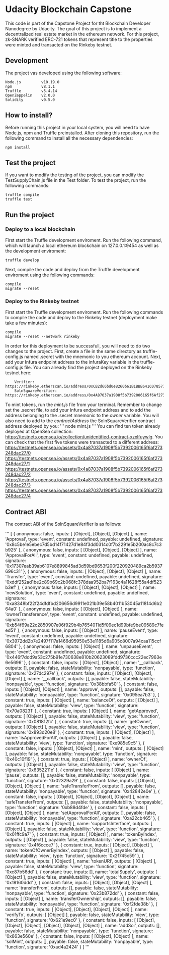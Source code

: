 # Udacity Blockchain Capstone
This code is part of the Capstone Project for tht Blockchain Developer Nanodegree by Udacity. The goal of this project is to implement a decentralized real estate market in the ethereum network. For this project, zk-SNARK verified ERC-721 tokens that represent title to the properties were minted and transacted on the Rinkeby testnet.

## Development
The project vas developed using the following software:
```
Node.js         v10.19.0
npm             v8.1.1
Truffle         v5.4.14
OpenZeppelin    v2.0.0
Solidity        v0.5.0
```

## How to install?
Before running this project in your local system, you will need to have Node.js, npm and Truffle preinstalled. After cloning this repository, run the following command to install all the necessary dependencies:
```
npm install
```

## Test the project
If you want to modify the testing of the project, you can modify the TestSupplyChain.js file in the Test folder. To test the project, run the following commands:
```
truffle compile
truffle test
``` 



## Run the project
### Deploy to a local blockchain
First start the Truffle development enviroment. Run the following command, which will launch a local ethereum blockchain on 127.0.0.1:9454 as well as the development enviroment:
```
truffle develop
```
Next, compile the code and deploy from the Truffle development enviroment using the following commands:
```
compile
migrate --reset
```

### Deploy to the Rinkeby testnet
First start the Truffle development enviroment. Run the following commands to compile the code and deploy to the Rinkeby testnet (deployment make take a few minutes):
```
compile
migrate --reset --network rinkeby
```
In order for this deployment to be successfull, you will need to do two changes to the project. First, create a file in the same directory as truffle-config.js named .secret with the mnemonic to you ethereum account. Next, add your Infura endpoint address to the infuraKey variable in the truffle-config.js file. You can already find the project deployed on the Rinkeby testnet here:
```
    Verifier:               https://rinkeby.etherscan.io/address/0xCB2d66bd0e8260b61B1BBB641C0785778BEf6fC2          
    SolnSquareVerifier:     https://rinkeby.etherscan.io/address/0x4A87037a1908f5b7392006165f6Af273248dac27
```
To mint tokens, run the _mint.js_ file from your terminal. Remember to change set the .secret file, to add your Infura endpoint address and to add the address belonging to the .secret mnemonic to the _owner_ variable. You will also need to add to the _contractAddress_ the SolnSquareVerifier contract address deployed by you:
'''
node mint.js
'''
You can find ten token already deployed at OpenSea collection: https://testnets.opensea.io/collection/unidentified-contract-xzxlfuywlg. You can check that the first five tokens were transacted to a different address:
    https://testnets.opensea.io/assets/0x4a87037a1908f5b7392006165f6af273248dac27/0
    https://testnets.opensea.io/assets/0x4a87037a1908f5b7392006165f6af273248dac27/1
    https://testnets.opensea.io/assets/0x4a87037a1908f5b7392006165f6af273248dac27/2
    https://testnets.opensea.io/assets/0x4a87037a1908f5b7392006165f6af273248dac27/3
    https://testnets.opensea.io/assets/0x4a87037a1908f5b7392006165f6af273248dac27/4

## Contract ABI
The contract ABI of the SolnSquareVerifier is as follows:

'''
[ { anonymous: false,
    inputs: [ [Object], [Object], [Object] ],
    name: 'Approval',
    type: 'event',
    constant: undefined,
    payable: undefined,
    signature:
     '0x8c5be1e5ebec7d5bd14f71427d1e84f3dd0314c0f7b2291e5b200ac8c7c3b925' },
  { anonymous: false,
    inputs: [ [Object], [Object], [Object] ],
    name: 'ApprovalForAll',
    type: 'event',
    constant: undefined,
    payable: undefined,
    signature:
     '0x17307eab39ab6107e8899845ad3d59bd9653f200f220920489ca2b5937696c31' },
  { anonymous: false,
    inputs: [ [Object], [Object], [Object] ],
    name: 'Transfer',
    type: 'event',
    constant: undefined,
    payable: undefined,
    signature:
     '0xddf252ad1be2c89b69c2b068fc378daa952ba7f163c4a11628f55a4df523b3ef' },
  { anonymous: false,
    inputs: [ [Object], [Object], [Object] ],
    name: 'newSolution',
    type: 'event',
    constant: undefined,
    payable: undefined,
    signature:
     '0xa8348bf22f24dfdfbd206656d9911e021b39e58b4011b53045a11814d6b264a0' },
  { anonymous: false,
    inputs: [ [Object], [Object] ],
    name: 'ownerTransference',
    type: 'event',
    constant: undefined,
    payable: undefined,
    signature:
     '0xb54f69a22c2850907e06f929b4b7654011d5f09ec1d99bfe9be09589c7feed51' },
  { anonymous: false,
    inputs: [ [Object] ],
    name: 'pauseEvent',
    type: 'event',
    constant: undefined,
    payable: undefined,
    signature:
     '0x3972dd2b7e2497f117a1466d95950e53e1185d6a905c8007a94caa115ccf6804' },
  { anonymous: false,
    inputs: [ [Object] ],
    name: 'unpauseEvent',
    type: 'event',
    constant: undefined,
    payable: undefined,
    signature:
     '0x446f7ddd9a53c275b91e730638e810b20623089fdd9736ccc22ec7963e6e5696' },
  { constant: false,
    inputs: [ [Object], [Object] ],
    name: '__callback',
    outputs: [],
    payable: false,
    stateMutability: 'nonpayable',
    type: 'function',
    signature: '0x27dc297e' },
  { constant: false,
    inputs: [ [Object], [Object], [Object] ],
    name: '__callback',
    outputs: [],
    payable: false,
    stateMutability: 'nonpayable',
    type: 'function',
    signature: '0x38bbfa50' },
  { constant: false,
    inputs: [ [Object], [Object] ],
    name: 'approve',
    outputs: [],
    payable: false,
    stateMutability: 'nonpayable',
    type: 'function',
    signature: '0x095ea7b3' },
  { constant: true,
    inputs: [ [Object] ],
    name: 'balanceOf',
    outputs: [ [Object] ],
    payable: false,
    stateMutability: 'view',
    type: 'function',
    signature: '0x70a08231' },
  { constant: true,
    inputs: [ [Object] ],
    name: 'getApproved',
    outputs: [ [Object] ],
    payable: false,
    stateMutability: 'view',
    type: 'function',
    signature: '0x081812fc' },
  { constant: true,
    inputs: [],
    name: 'getOwner',
    outputs: [ [Object] ],
    payable: false,
    stateMutability: 'view',
    type: 'function',
    signature: '0x893d20e8' },
  { constant: true,
    inputs: [ [Object], [Object] ],
    name: 'isApprovedForAll',
    outputs: [ [Object] ],
    payable: false,
    stateMutability: 'view',
    type: 'function',
    signature: '0xe985e9c5' },
  { constant: false,
    inputs: [ [Object], [Object] ],
    name: 'mint',
    outputs: [ [Object] ],
    payable: false,
    stateMutability: 'nonpayable',
    type: 'function',
    signature: '0x40c10f19' },
  { constant: true,
    inputs: [ [Object] ],
    name: 'ownerOf',
    outputs: [ [Object] ],
    payable: false,
    stateMutability: 'view',
    type: 'function',
    signature: '0x6352211e' },
  { constant: false,
    inputs: [ [Object] ],
    name: 'pause',
    outputs: [],
    payable: false,
    stateMutability: 'nonpayable',
    type: 'function',
    signature: '0x02329a29' },
  { constant: false,
    inputs: [ [Object], [Object], [Object] ],
    name: 'safeTransferFrom',
    outputs: [],
    payable: false,
    stateMutability: 'nonpayable',
    type: 'function',
    signature: '0x42842e0e' },
  { constant: false,
    inputs: [ [Object], [Object], [Object], [Object] ],
    name: 'safeTransferFrom',
    outputs: [],
    payable: false,
    stateMutability: 'nonpayable',
    type: 'function',
    signature: '0xb88d4fde' },
  { constant: false,
    inputs: [ [Object], [Object] ],
    name: 'setApprovalForAll',
    outputs: [],
    payable: false,
    stateMutability: 'nonpayable',
    type: 'function',
    signature: '0xa22cb465' },
  { constant: true,
    inputs: [ [Object] ],
    name: 'supportsInterface',
    outputs: [ [Object] ],
    payable: false,
    stateMutability: 'view',
    type: 'function',
    signature: '0x01ffc9a7' },
  { constant: true,
    inputs: [ [Object] ],
    name: 'tokenByIndex',
    outputs: [ [Object] ],
    payable: false,
    stateMutability: 'view',
    type: 'function',
    signature: '0x4f6ccce7' },
  { constant: true,
    inputs: [ [Object], [Object] ],
    name: 'tokenOfOwnerByIndex',
    outputs: [ [Object] ],
    payable: false,
    stateMutability: 'view',
    type: 'function',
    signature: '0x2f745c59' },
  { constant: true,
    inputs: [ [Object] ],
    name: 'tokenURI',
    outputs: [ [Object] ],
    payable: false,
    stateMutability: 'view',
    type: 'function',
    signature: '0xc87b56dd' },
  { constant: true,
    inputs: [],
    name: 'totalSupply',
    outputs: [ [Object] ],
    payable: false,
    stateMutability: 'view',
    type: 'function',
    signature: '0x18160ddd' },
  { constant: false,
    inputs: [ [Object], [Object], [Object] ],
    name: 'transferFrom',
    outputs: [],
    payable: false,
    stateMutability: 'nonpayable',
    type: 'function',
    signature: '0x23b872dd' },
  { constant: false,
    inputs: [ [Object] ],
    name: 'transferOwnership',
    outputs: [],
    payable: false,
    stateMutability: 'nonpayable',
    type: 'function',
    signature: '0xf2fde38b' },
  { constant: true,
    inputs: [ [Object], [Object], [Object], [Object] ],
    name: 'verifyTx',
    outputs: [ [Object] ],
    payable: false,
    stateMutability: 'view',
    type: 'function',
    signature: '0x621e9ec0' },
  { constant: false,
    inputs:
     [ [Object], [Object], [Object], [Object], [Object], [Object] ],
    name: 'addSol',
    outputs: [],
    payable: false,
    stateMutability: 'nonpayable',
    type: 'function',
    signature: '0x863e560e' },
  { constant: false,
    inputs: [ [Object], [Object] ],
    name: 'solMint',
    outputs: [],
    payable: false,
    stateMutability: 'nonpayable',
    type: 'function',
    signature: '0xad4a2424' } ]
'''

